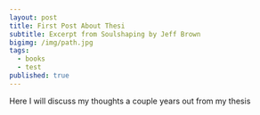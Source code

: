 ```yaml
---
layout: post
title: First Post About Thesi
subtitle: Excerpt from Soulshaping by Jeff Brown
bigimg: /img/path.jpg
tags:
  - books
  - test
published: true
---
```


Here I will discuss my thoughts a couple years out from my thesis
